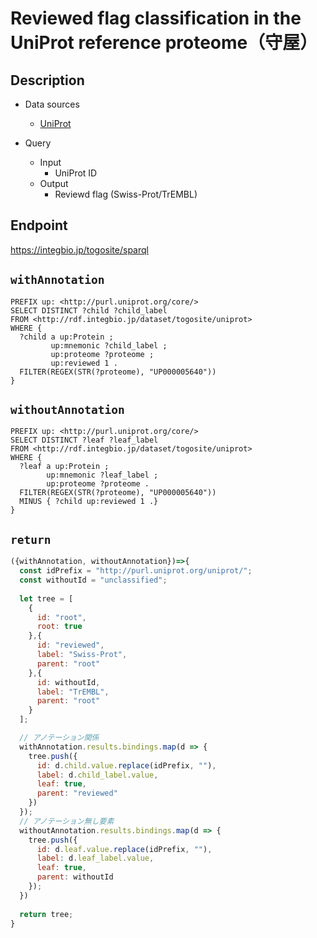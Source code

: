 # Reviewed flag classification in the UniProt reference proteome（守屋）

## Description

- Data sources
    - [UniProt](https://www.uniprot.org/)

- Query
    - Input
        - UniProt ID
    - Output
        - Reviewd flag (Swiss-Prot/TrEMBL)

## Endpoint
https://integbio.jp/togosite/sparql

## `withAnnotation`
```sparql
PREFIX up: <http://purl.uniprot.org/core/>
SELECT DISTINCT ?child ?child_label
FROM <http://rdf.integbio.jp/dataset/togosite/uniprot>
WHERE {
  ?child a up:Protein ;
         up:mnemonic ?child_label ;
         up:proteome ?proteome ;
         up:reviewed 1 .
  FILTER(REGEX(STR(?proteome), "UP000005640"))
}
```

## `withoutAnnotation`
```sparql
PREFIX up: <http://purl.uniprot.org/core/>
SELECT DISTINCT ?leaf ?leaf_label
FROM <http://rdf.integbio.jp/dataset/togosite/uniprot>
WHERE {
  ?leaf a up:Protein ;
        up:mnemonic ?leaf_label ;
        up:proteome ?proteome .
  FILTER(REGEX(STR(?proteome), "UP000005640"))
  MINUS { ?child up:reviewed 1 .}
}
```

## `return`
```javascript
({withAnnotation, withoutAnnotation})=>{
  const idPrefix = "http://purl.uniprot.org/uniprot/";
  const withoutId = "unclassified";
  
  let tree = [
    {
      id: "root",
      root: true
    },{
      id: "reviewed",
      label: "Swiss-Prot",
      parent: "root"
    },{
      id: withoutId,
      label: "TrEMBL",
      parent: "root"
    }
  ];

  // アノテーション関係
  withAnnotation.results.bindings.map(d => {
    tree.push({
      id: d.child.value.replace(idPrefix, ""),
      label: d.child_label.value,
      leaf: true,
      parent: "reviewed"
    })
  });
  // アノテーション無し要素
  withoutAnnotation.results.bindings.map(d => {
    tree.push({
      id: d.leaf.value.replace(idPrefix, ""),
      label: d.leaf_label.value,
      leaf: true,
      parent: withoutId
    });
  })
  
  return tree;
}
```